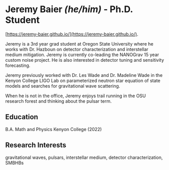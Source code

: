 # Jeremy Baier _(he/him)_ - Ph.D. Student

[https://jeremy-baier.github.io/](https://jeremy-baier.github.io/).

Jeremy is a 3rd year grad student at Oregon State University where he works with Dr. Hazboun on detector characterization and interstellar medium mitigation. Jeremy is currently co-leading the NANOGrav 15 year custom noise project. He is also interested in detector tuning and sensitivity forecasting.

Jeremy previously worked with Dr. Les Wade and Dr. Madeline Wade in the Kenyon College LIGO Lab on parameterized neutron star equation of state models and searches for gravitational wave scattering.

When he is not in the office, Jeremy enjoys trail running in the OSU research forest and thinking about the pulsar term.

## Education

B.A. Math and Physics Kenyon College (2022)

## Research Interests

gravitational waves, pulsars, interstellar medium, detector characterization, SMBHBs
